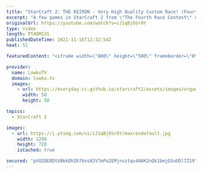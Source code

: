 ```yaml
---
title: "StarCraft 2: THE KEIRON - Very High Quality Custom Race! (Fourth Race Contest)"
excerpt: "A few games in StarCraft 2 from \"The Fourth Race Contest\" organised by Alex007. In this video I feature the Keiron, easily the highest quality custom made faction for StarCraft 2 that I've seen so far.  Alex's YouTube channel: https://www.youtube.com/c/Alex007SC2  Support my work on Patreon: http://www.patreon.com/lowkotv"
originalUrl: https://youtube.com/watch?v=iJ1qBjOSr0Y
type: video
length: PT40M13S
publishedDateTime: 2021-11-16T12:32:54Z
heat: 51

featuredContent: "<iframe width=\"800\" height=\"500\" frameborder=\"0\" src=\"https://www.youtube.com/embed/iJ1qBjOSr0Y\" allow=\"accelerometer; autoplay; encrypted-media; gyroscope; picture-in-picture\" allowfullscreen></iframe>"

provider:
  name: LowkoTV
  domain: lowko.tv
  images:
    - url: https://everyday-cc.github.io/starcraft2/assets/images/organizations/lowko.tv-50x50.jpg
      width: 50
      height: 50

topics:
  - StarCraft 2

images:
  - url: https://i.ytimg.com/vi/iJ1qBjOSr0Y/maxresdefault.jpg
    width: 1280
    height: 720
    isCached: true

secured: "pVU2OE8DtVBkkDhZKf6ns8JV7mPo2EMjnvztqv49AK2nQk1bmjG5uUDl7Z19TNbZpcO+HNncqWYrAA6Sbx81cPiL8Yrm3uTmSVnCwVWFVgnwZrlqGuRwYMo3of1No77TjIkQOQRA5BktDhUeoh61ZJQDxr1ZMH8G0RTdbdqZvcnwPCGB4WQEQA+w3T4LNJY1AiTM/1zwS48gWWt49xBboY2f1J9JeX04mVt+xeUtEIZDTVNJAoPJYaYYqej7ULkkDCTCTVTYjR7gzhEmWYW9HD7U4JTx+x/5OXAVS3ErVsl+k7GrRvyyeuSQ/UDDoGTuLomjwyqOkVfoguIZPE7GHPWKYyEGvvj24fW4UDSP5qABVZzdazjjf+pMZ4pkAw9CkSh8Vxgi08aL2dXqT2WDgEwg8ggHdN30SUOwzxbiDCAZZDQkWClOY9T5KUrE2ktN;JWoz0v7RfGOJHBtQmIEvAg=="
---
```


